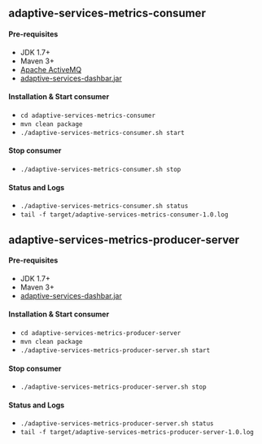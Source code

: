 ## adaptive-services-metrics-consumer

#### Pre-requisites
- JDK 1.7+
- Maven 3+
- [Apache ActiveMQ](http://activemq.apache.org/getting-started.html) 
- [adaptive-services-dashbar.jar](https://github.com/AdaptiveMe/adaptive-services-dashbar)

#### Installation & Start consumer


- ```cd adaptive-services-metrics-consumer```
- ```mvn clean package```
- ```./adaptive-services-metrics-consumer.sh start```

#### Stop consumer

- ```./adaptive-services-metrics-consumer.sh stop```

#### Status and Logs

- ```./adaptive-services-metrics-consumer.sh status```
- ```tail -f target/adaptive-services-metrics-consumer-1.0.log```


## adaptive-services-metrics-producer-server

#### Pre-requisites
- JDK 1.7+
- Maven 3+
- [adaptive-services-dashbar.jar](https://github.com/AdaptiveMe/adaptive-services-dashbar)

#### Installation & Start consumer


- ```cd adaptive-services-metrics-producer-server```
- ```mvn clean package```
- ```./adaptive-services-metrics-producer-server.sh start```

#### Stop consumer

- ```./adaptive-services-metrics-producer-server.sh stop```

#### Status and Logs

- ```./adaptive-services-metrics-producer-server.sh status```
- ```tail -f target/adaptive-services-metrics-producer-server-1.0.log```
